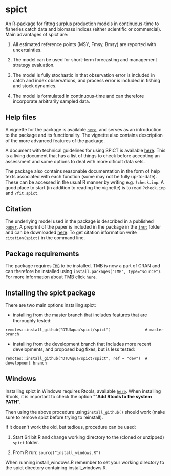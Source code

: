 spict
=====

An R-package for fittng surplus production models in continuous-time to fisheries catch data and biomass indices (either scientific or commercial). Main advantages of spict are:

1. All estimated reference points (MSY, Fmsy, Bmsy) are reported with uncertainties.

2. The model can be used for short-term forecasting and management strategy evaluation.

3. The model is fully stochastic in that observation error is included in catch and index observations, and process error is included in fishing and stock dynamics.

4. The model is formulated in continuous-time and can therefore incorporate arbitrarily sampled data.

## Help files

A vignette for the package is available [`here`](https://github.com/DTUAqua/spict/raw/master/spict/inst/doc/spict_handbook.pdf), and serves as an introduction to the package and its functionality. The vignette also contains description of the more advanced features of the package.

A document with technical guidelines for using SPiCT is available [here](https://github.com/DTUAqua/spict/raw/master/spict/inst/doc/spict_guidelines.pdf). This is a living document that has a list of things to check before accepting an assessment and some options to deal with more dificult data sets.

The package also contains reasonable documentation in the form of help texts associated with each function (some may not be fully up-to-date). These can be accessed in the usual R manner by writing e.g. ```?check.inp```. A good place to start (in addition to reading the vignette) is to read ```?check.inp``` and ```?fit.spict```.

## Citation

The underlying model used in the package is described in a published [`paper`](http://onlinelibrary.wiley.com/doi/10.1111/faf.12174/full). A preprint of the paper is included in the package in the [`inst`](https://github.com/DTUAqua/spict/tree/master/spict/inst) folder and can be downloaded [here](https://github.com/DTUAqua/spict/raw/master/spict/inst/spict.pdf). To get citation information write `citation(spict)` in the command line.

## Package requirements

The package requires [`TMB`](http://www.tmb-project.org) to be installed. TMB is now a part of CRAN and can therefore be installed using ```install.packages("TMB", type="source")```. For more information about TMB click [`here`](https://github.com/kaskr/adcomp).

## Installing the spict package

There are two main options installing spict: 

* installing from the master branch that includes features that are thoroughly tested:

```
remotes::install_github("DTUAqua/spict/spict")               # master branch
```

* installing from the development branch that includes more recent developments, and proposed bug fixes, but is less tested: 

```
remotes::install_github("DTUAqua/spict/spict", ref = "dev")  # development branch
```

Windows
-------

Installing spict in Windows requires Rtools, available [`here`](https://cran.r-project.org/bin/windows/Rtools/). When installing Rtools, it is important to check the option ""**Add Rtools to the system PATH**".

Then using the above procedure using```install_github()``` should work (make sure to remove spict before trying to reinstall).

If it doesn't work the old, but tedious, procedure can be used:

1. Start 64 bit R and change working directory to the (cloned or unzipped) ```spict``` folder.

2. From R run: ```source("install_windows.R")```

When running install_windows.R remember to set your working directory to the spict directory containing install_windows.R.
